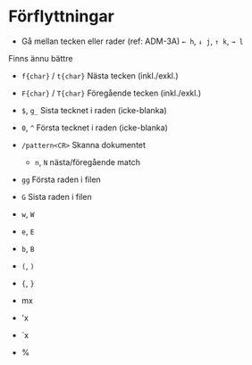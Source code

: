 # Förflyttningar

- Gå mellan tecken eller rader (ref: ADM-3A)
  `← h`, `↓ j`, `↑ k`, `→ l`

Finns ännu bättre

- `f{char}` / `t{char}`       Nästa tecken (inkl./exkl.)
- `F{char}` / `T{char}`       Föregående tecken (inkl./exkl.)
- `$`, `g_`                   Sista tecknet i raden (icke-blanka)
- `0`, `^`                    Första tecknet i raden (icke-blanka)

- `/pattern<CR>`              Skanna dokumentet
  - `n`, `N`                  nästa/föregående match
- `gg`                        Första raden i filen
- `G`                         Sista raden i filen

- `w`, `W`
- `e`, `E`
- `b`, `B`
- `(`, `)`
- `{`, `}`

- mx
- 'x
- `x

- %
